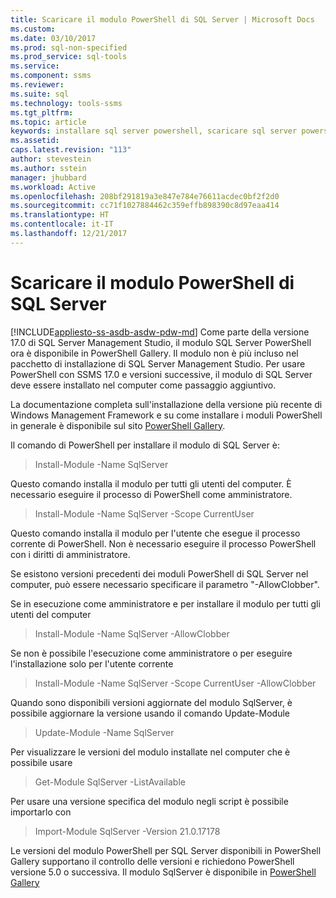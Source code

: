 ```yaml
---
title: Scaricare il modulo PowerShell di SQL Server | Microsoft Docs
ms.custom: 
ms.date: 03/10/2017
ms.prod: sql-non-specified
ms.prod_service: sql-tools
ms.service: 
ms.component: ssms
ms.reviewer: 
ms.suite: sql
ms.technology: tools-ssms
ms.tgt_pltfrm: 
ms.topic: article
keywords: installare sql server powershell, scaricare sql server powershell
ms.assetid: 
caps.latest.revision: "113"
author: stevestein
ms.author: sstein
manager: jhubbard
ms.workload: Active
ms.openlocfilehash: 208bf291819a3e847e784e76611acdec0bf2f2d0
ms.sourcegitcommit: cc71f1027884462c359effb898390c8d97eaa414
ms.translationtype: HT
ms.contentlocale: it-IT
ms.lasthandoff: 12/21/2017
---
```

# <a name="download-sql-server-powershell-module"></a>Scaricare il modulo PowerShell di SQL Server
[!INCLUDE[appliesto-ss-asdb-asdw-pdw-md](../includes/appliesto-ss-asdb-asdw-pdw-md.md)] Come parte della versione 17.0 di SQL Server Management Studio, il modulo SQL Server PowerShell ora è disponibile in PowerShell Gallery.  Il modulo non è più incluso nel pacchetto di installazione di SQL Server Management Studio. Per usare PowerShell con SSMS 17.0 e versioni successive, il modulo di SQL Server deve essere installato nel computer come passaggio aggiuntivo.

La documentazione completa sull'installazione della versione più recente di Windows Management Framework e su come installare i moduli PowerShell in generale è disponibile sul sito [PowerShell Gallery](https://www.powershellgallery.com/).

Il comando di PowerShell per installare il modulo di SQL Server è:

> Install-Module -Name SqlServer

Questo comando installa il modulo per tutti gli utenti del computer. È necessario eseguire il processo di PowerShell come amministratore.

> Install-Module -Name SqlServer -Scope CurrentUser

Questo comando installa il modulo per l'utente che esegue il processo corrente di PowerShell. Non è necessario eseguire il processo PowerShell con i diritti di amministratore.

Se esistono versioni precedenti dei moduli PowerShell di SQL Server nel computer, può essere necessario specificare il parametro "-AllowClobber".  

Se in esecuzione come amministratore e per installare il modulo per tutti gli utenti del computer

> Install-Module -Name SqlServer -AllowClobber

Se non è possibile l'esecuzione come amministratore o per eseguire l'installazione solo per l'utente corrente

> Install-Module -Name SqlServer -Scope CurrentUser -AllowClobber

Quando sono disponibili versioni aggiornate del modulo SqlServer, è possibile aggiornare la versione usando il comando Update-Module

> Update-Module -Name SqlServer

Per visualizzare le versioni del modulo installate nel computer che è possibile usare

> Get-Module SqlServer -ListAvailable

Per usare una versione specifica del modulo negli script è possibile importarlo con

> Import-Module SqlServer -Version 21.0.17178

Le versioni del modulo PowerShell per SQL Server disponibili in PowerShell Gallery supportano il controllo delle versioni e richiedono PowerShell versione 5.0 o successiva. Il modulo SqlServer è disponibile in [PowerShell Gallery](https://www.powershellgallery.com/packages/Sqlserver/) 
